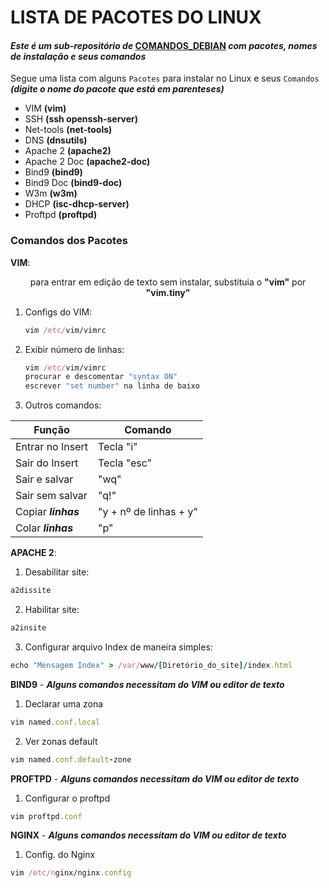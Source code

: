 # LISTA DE PACOTES DO LINUX
#### *Este é um sub-repositório de* **[COMANDOS_DEBIAN](https://github.com/jvwill/Comandos/blob/main/COMANDOS%20-%20DEBIAN.md)** *com pacotes, nomes de instalação e seus comandos*

Segue uma lista com alguns ```Pacotes``` para instalar no Linux e seus ```Comandos``` ***(digite o nome do pacote que está em parenteses)***
- VIM **(vim)**
- SSH **(ssh openssh-server)**
- Net-tools **(net-tools)**
- DNS **(dnsutils)**
- Apache 2 **(apache2)**
- Apache 2 Doc **(apache2-doc)**
- Bind9 **(bind9)**
- Bind9 Doc **(bind9-doc)**
- W3m **(w3m)**
- DHCP **(isc-dhcp-server)**
- Proftpd **(proftpd)**

### Comandos dos Pacotes
__VIM__:

<div align="center">
     para entrar em edição de texto sem instalar, substituia o <b>"vim"</b> por <b>"vim.tiny"</b>
</div>

1. Configs do VIM:
     ```ruby
     vim /etc/vim/vimrc
     ```
2. Exibir número de linhas:
     ```ruby
     vim /etc/vim/vimrc
     procurar e descomentar "syntax ON"
     escrever "set number" na linha de baixo
     ```
3. Outros comandos:

| Função | Comando |
| --- | --- |
| Entrar no Insert | Tecla "i" |
| Sair do Insert | Tecla "esc" |
| Sair e salvar | "wq" |
| Sair sem salvar | "q!" |
| Copiar ___linhas___ | "y + nº de linhas + y" |
| Colar ___linhas___  | "p" |

__APACHE 2__:
1. Desabilitar site:
  ```ruby
  a2dissite
  ```
2. Habilitar site:
  ```ruby
  a2insite
  ```
3. Configurar arquivo Index de maneira simples:
  ```ruby
  echo "Mensagem Index" > /var/www/[Diretório_do_site]/index.html
  ```

__BIND9__ - ***Alguns comandos necessitam do VIM ou editor de texto***
1. Declarar uma zona 
```ruby
vim named.conf.local
```
2. Ver zonas default
```ruby
vim named.conf.default-zone
```

__PROFTPD__ - ***Alguns comandos necessitam do VIM ou editor de texto***
1. Configurar o proftpd
```ruby
vim proftpd.conf
```

__NGINX__ - ***Alguns comandos necessitam do VIM ou editor de texto***
1. Config. do Nginx
```ruby
vim /etc/nginx/nginx.config
```
